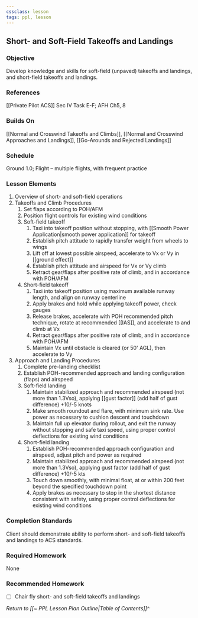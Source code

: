 ```yaml
---
cssclass: lesson
tags: ppl, lesson
---
```

## Short- and Soft-Field Takeoffs and Landings

### Objective
Develop knowledge and skills for soft-field (unpaved) takeoffs and landings, and short-field takeoffs and landings.

### References
[[Private Pilot ACS]] Sec IV Task E-F; AFH Ch5, 8

### Builds On
[[Normal and Crosswind Takeoffs and Climbs]], [[Normal and Crosswind Approaches and Landings]], [[Go-Arounds and Rejected Landings]]

### Schedule
Ground 1.0; Flight – multiple flights, with frequent practice

### Lesson Elements
1. Overview of short- and soft-field operations
2. Takeoffs and Climb Procedures
	1. Set flaps according to POH/AFM
	2. Position flight controls for existing wind conditions
	3. Soft-field takeoff
		1. Taxi into takeoff position without stopping, with [[Smooth Power Application|smooth power application]] for takeoff
		2. Establish pitch attitude to rapidly transfer weight from wheels to wings
		3. Lift off at lowest possible airspeed, accelerate to Vx or Vy in [[ground effect]]
		4. Establish pitch attitude and airspeed for Vx or Vy climb
		5. Retract gear/flaps after positive rate of climb, and in accordance with POH/AFM
	4. Short-field takeoff
		1. Taxi into takeoff position using maximum available runway length, and align on runway centerline
		2. Apply brakes and hold while applying takeoff power, check gauges
		3. Release brakes, accelerate with POH recommended pitch technique, rotate at recommended [[IAS]], and accelerate to and climb at Vx
		4. Retract gear/flaps after positive rate of climb, and in accordance with POH/AFM
		5. Maintain Vx until obstacle is cleared (or 50' AGL), then accelerate to Vy
3. Approach and Landing Procedures
	1. Complete pre-landing checklist
	2. Establish POH-recommended approach and landing configuration (flaps) and airspeed
	3. Soft-field landing
		1. Maintain stabilized approach and recommended airspeed (not more than 1.3Vso), applying [[gust factor]] (add half of gust difference) +10/-5 knots
		2. Make smooth roundout and flare, with minimum sink rate. Use power as necessary to cushion descent and touchdown
		3. Maintain full up elevator during rollout, and exit the runway without stopping and safe taxi speed, using proper control deflections for existing wind conditions
	4. Short-field landing
		1. Establish POH-recommended approach configuration and airspeed, adjust pitch and power as required
		2. Maintain stabilized approach and recommended airspeed (not more than 1.3Vso), applying gust factor (add half of gust difference) +10/-5 kts
		3. Touch down smoothly, with minimal float, at or within 200 feet beyond the specified touchdown point
		4. Apply brakes as necessary to stop in the shortest distance consistent with safety, using proper control deflections for existing wind conditions

### Completion Standards
Client should demonstrate ability to perform short- and soft-field takeoffs and landings to ACS standards.

### Required Homework
 None

### Recommended Homework 
- [ ] Chair fly short- and soft-field takeoffs and landings

*Return to [[~ PPL Lesson Plan Outline|Table of Contents]]^*